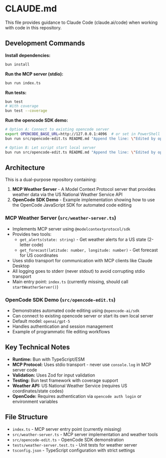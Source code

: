 # CLAUDE.md

This file provides guidance to Claude Code (claude.ai/code) when working with code in this repository.

## Development Commands

**Install dependencies:**
```bash
bun install
```

**Run the MCP server (stdio):**
```bash
bun run index.ts
```

**Run tests:**
```bash
bun test
# With coverage
bun test --coverage
```

**Run the opencode SDK demo:**
```bash
# Option A: Connect to existing opencode server
export OPENCODE_BASE_URL=http://127.0.0.1:4096  # or set in PowerShell
bun run src/opencode-edit.ts README.md "Append the line: \"Edited by opencode SDK demo\""

# Option B: Let script start local server
bun run src/opencode-edit.ts README.md "Append the line: \"Edited by opencode SDK demo\""
```

## Architecture

This is a dual-purpose repository containing:

1. **MCP Weather Server** - A Model Context Protocol server that provides weather data via the US National Weather Service API
2. **OpenCode SDK Demo** - Example implementation showing how to use the OpenCode JavaScript SDK for automated code editing

### MCP Weather Server (`src/weather-server.ts`)
- Implements MCP server using `@modelcontextprotocol/sdk`
- Provides two tools:
  - `get_alerts(state: string)` - Get weather alerts for a US state (2-letter code)
  - `get_forecast(latitude: number, longitude: number)` - Get forecast for US coordinates
- Uses stdio transport for communication with MCP clients like Claude Desktop
- All logging goes to stderr (never stdout) to avoid corrupting stdio transport
- Main entry point: `index.ts` (currently missing, should call `startWeatherServer()`)

### OpenCode SDK Demo (`src/opencode-edit.ts`)
- Demonstrates automated code editing using `@opencode-ai/sdk`
- Can connect to existing opencode server or start its own local server
- Default model: `openai/gpt-5`
- Handles authentication and session management
- Example of programmatic file editing workflows

## Key Technical Notes

- **Runtime:** Bun with TypeScript/ESM
- **MCP Protocol:** Uses stdio transport - never use `console.log` in MCP server code
- **Validation:** Uses Zod for input validation
- **Testing:** Bun test framework with coverage support
- **Weather API:** US National Weather Service (requires US coordinates/state codes)
- **OpenCode:** Requires authentication via `opencode auth login` or environment variables

## File Structure

- `index.ts` - MCP server entry point (currently missing)
- `src/weather-server.ts` - MCP server implementation and weather tools
- `src/opencode-edit.ts` - OpenCode SDK demonstration
- `tests/weather-server.test.ts` - Unit tests for weather server
- `tsconfig.json` - TypeScript configuration with strict settings